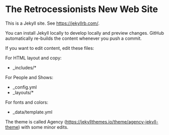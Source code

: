 # The Retrocessionists New Web Site

This is a Jekyll site. See https://jekyllrb.com/.

You can install Jekyll locally to develop locally and preview changes. GitHub automatically re-builds the content whenever you push a commit.

If you want to edit content, edit these files:

For HTML layout and copy:

+ \_includes/*

For People and Shows:

+ \_config.yml
+ \_layouts/*

For fonts and colors:

+ \_data/template.yml

The theme is called Agency (https://jekyllthemes.io/theme/agency-jekyll-theme) with some minor edits.
